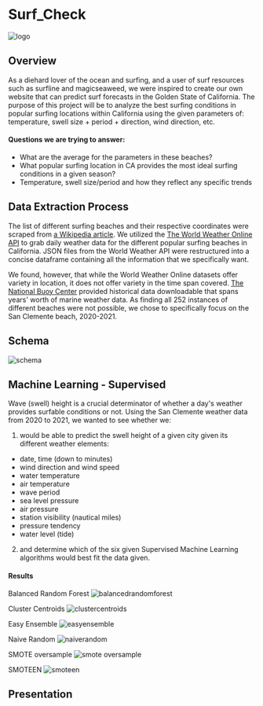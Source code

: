 # Surf_Check

![logo](https://user-images.githubusercontent.com/107447038/200466271-675c0d51-55e3-4ac8-a701-a31bbafb7582.png)

## Overview

As a diehard lover of the ocean and surfing, and a user of surf resources such as surfline and magicseaweed, we were inspired to create our own website that can predict surf forecasts in the Golden State of California. The purpose of this project will be to analyze the best surfing conditions in popular surfing locations within California using the given parameters of: temperature, swell size + period + direction, wind direction, etc.  

#### Questions we are trying to answer:

- What are the average for the parameters in these beaches? 
- What popular surfing location in CA provides the most ideal surfing conditions in a given season? 
- Temperature, swell size/period and how they reflect any specific trends


## Data Extraction Process

The list of different surfing beaches and their respective coordinates were scraped from [a Wikipedia article](https://en.wikipedia.org/wiki/List_of_beaches_in_California).  We utilized the  [The World Weather Online API](https://www.worldweatheronline.com/developer/api/marine-weather-api.aspx) to grab daily weather data for the different popular surfing beaches in California. JSON files from the World Weather API were restructured into a concise dataframe containing all the information that we specifically want. 

We found, however, that while the World Weather Online datasets offer variety in location, it does not offer variety in the time span covered. [The National Buoy Center](https://www.ndbc.noaa.gov/download_data.php?filename=46086h2021.txt.gz&dir=data/historical/stdmet/) provided historical data downloadable that spans years' worth of marine weather data. As finding all 252 instances of different beaches were not possible, we chose to specifically focus on the San Clemente beach, 2020-2021.


## Schema

![schema](https://user-images.githubusercontent.com/107447038/200467014-22c0b44f-0f66-487f-9dfe-6c681b06004d.jpg)


##  Machine Learning - Supervised

Wave (swell) height is a crucial determinator of whether a day's weather provides surfable conditions or not. Using the San Clemente weather data from 2020 to 2021, we wanted to see whether we:
1. would be able to predict the swell height of a given city given its different weather elements:
- date, time (down to minutes)
- wind direction and wind speed
- water temperature
- air temperature
- wave period
- sea level pressure
- air pressure
- station visibility (nautical miles)
- pressure tendency 
- water level (tide)

2. and determine which of the six given Supervised Machine Learning algorithms would best fit the data given.

#### Results

Balanced Random Forest
![balancedrandomforest](https://user-images.githubusercontent.com/107447038/203899481-f125fc21-31ca-4e05-a7c4-1f67b6930a0d.png)

Cluster Centroids
![clustercentroids](https://user-images.githubusercontent.com/107447038/203899488-344899d4-d907-444f-9c6b-25e3dbcd67c0.png)

Easy Ensemble
![easyensemble](https://user-images.githubusercontent.com/107447038/203899494-abb6d4cd-2141-4bfd-9a6f-f6bac0e970e6.png)

Naive Random
![naiverandom](https://user-images.githubusercontent.com/107447038/203899497-50953764-6b90-4bd6-a8b4-2f4f37023b1a.png)
 
SMOTE oversample
![smote oversample](https://user-images.githubusercontent.com/107447038/203899518-3511cd76-c89b-4d28-b46d-29a44903f689.png)


SMOTEEN
![smoteen](https://user-images.githubusercontent.com/107447038/203899533-ff2ef37b-5084-4f8c-9b7e-ca11aff92e80.png)


## Presentation

